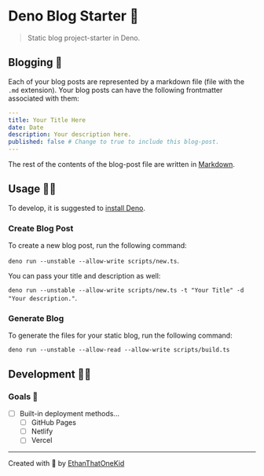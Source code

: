 # Deno Blog Starter 🦕

> Static blog project-starter in Deno.

## Blogging 💌

Each of your blog posts are represented by a markdown file (file with the `.md` extension).
Your blog posts can have the following frontmatter associated with them:

```yaml
---
title: Your Title Here
date: Date
description: Your description here.
published: false # Change to true to include this blog-post.
---

```

The rest of the contents of the blog-post file are written in [Markdown][markdown_definition].

## Usage 🐱‍🐉

To develop, it is suggested to [install Deno][deno_installation].

### Create Blog Post

To create a new blog post, run the following command:

`deno run --unstable --allow-write scripts/new.ts`.

You can pass your title and description as well:

`deno run --unstable --allow-write scripts/new.ts -t "Your Title" -d "Your description."`.

### Generate Blog

To generate the files for your static blog, run the following command:

`deno run --unstable --allow-read --allow-write scripts/build.ts`

## Development 👨‍💻

### Goals 🏁

- [ ] Built-in deployment methods...
  - [ ] GitHub Pages
  - [ ] Netlify
  - [ ] Vercel

---

Created with 💖 by [EthanThatOneKid][creator_url]

[creator_url]: https://github.com/EthanThatOneKid/
[deno_installation]: https://github.com/denoland/deno_install
[markdown_definition]: https://commonmark.org/help/

